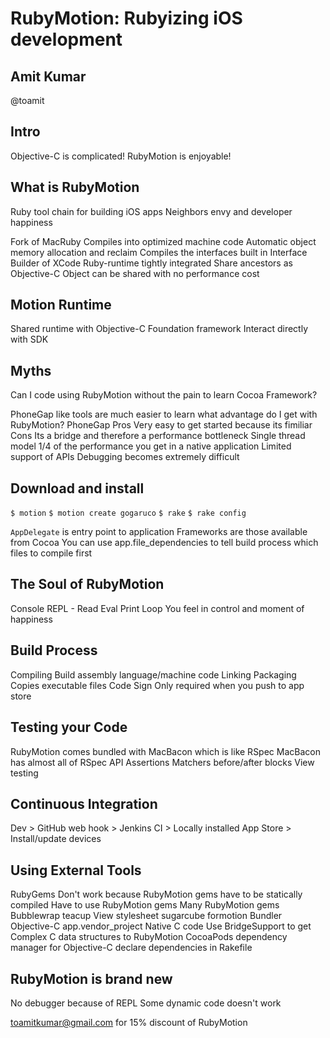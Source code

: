 # RubyMotion: Rubyizing iOS development
## Amit Kumar
@toamit

## Intro
Objective-C is complicated!
RubyMotion is enjoyable!

## What is RubyMotion
Ruby tool chain for building iOS apps
Neighbors envy and developer happiness

Fork of MacRuby
Compiles into optimized machine code
Automatic object memory allocation and reclaim
Compiles the interfaces built in Interface Builder of XCode
Ruby-runtime tightly integrated 
Share ancestors as Objective-C
Object can be shared with no performance cost

## Motion Runtime
Shared runtime with Objective-C
Foundation framework
Interact directly with SDK

## Myths
Can I code using RubyMotion without the pain to learn Cocoa Framework?

PhoneGap like tools are much easier to learn what advantage do I get with RubyMotion?
PhoneGap
  Pros
    Very easy to get started because its fimiliar
  Cons
    Its a bridge and therefore a performance bottleneck
    Single thread model
    1/4 of the performance you get in a native application
    Limited support of APIs
    Debugging becomes extremely difficult

## Download and install
`$ motion`
`$ motion create gogaruco`
`$ rake`
`$ rake config`

`AppDelegate` is entry point to application
Frameworks are those available from Cocoa
You can use app.file_dependencies to tell build process which files to compile first

## The Soul of RubyMotion
Console REPL - Read Eval Print Loop
You feel in control and moment of happiness

## Build Process
Compiling
  Build assembly language/machine code
Linking
Packaging
  Copies executable files
Code Sign
  Only required when you push to app store

## Testing your Code
RubyMotion comes bundled with MacBacon which is like RSpec
MacBacon has almost all of RSpec API
  Assertions
  Matchers
  before/after blocks
  View testing

## Continuous Integration
Dev > GitHub web hook > Jenkins CI > Locally installed App Store > Install/update devices

## Using External Tools
RubyGems
  Don't work because RubyMotion gems have to be statically compiled
  Have to use RubyMotion gems
  Many RubyMotion gems
    Bubblewrap
    teacup
      View stylesheet
    sugarcube
    formotion
Bundler
Objective-C
  app.vendor_project
Native C code
  Use BridgeSupport to get Complex C data structures to RubyMotion
CocoaPods
  dependency manager for Objective-C
  declare dependencies in Rakefile

## RubyMotion is brand new
No debugger because of REPL
Some dynamic code doesn't work

toamitkumar@gmail.com for 15% discount of RubyMotion
















